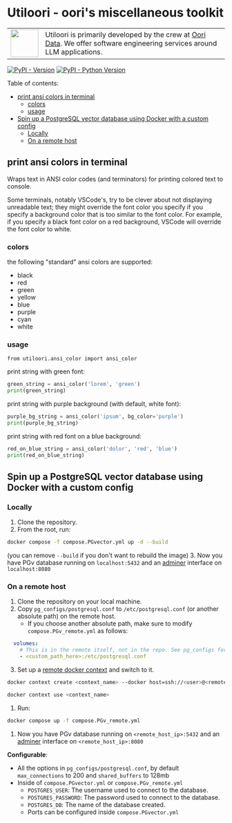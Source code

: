 <h1>Utiloori - oori's miscellaneous toolkit</h1>

<table><tr>
  <td><a href="https://oori.dev/"><img src="https://www.oori.dev/assets/branding/oori_Logo_FullColor.png" width="64" /></a></td>
  <td>Utiloori is primarily developed by the crew at <a href="https://oori.dev/">Oori Data</a>. We offer software engineering services around LLM applications.</td>
</tr></table>

[![PyPI - Version](https://img.shields.io/pypi/v/utiloori.svg)](https://pypi.org/project/utiloori)
[![PyPI - Python Version](https://img.shields.io/pypi/pyversions/utiloori.svg)](https://pypi.org/project/utiloori)

Table of contents:
- [print ansi colors in terminal](#print-ansi-colors-in-terminal)
  - [colors](#colors)
  - [usage](#usage)
- [Spin up a PostgreSQL vector database using Docker with a custom config](#spin-up-a-postgresql-vector-database-using-docker-with-a-custom-config)
  - [Locally](#locally)
  - [On a remote host](#on-a-remote-host)

## print ansi colors in terminal
Wraps text in ANSI color codes (and terminators) for printing colored text to console.

Some terminals, notably VSCode's, try to be clever about not displaying unreadable text; they might override the font color you specify if you specify a background color that is too similar to the font color. For example, if you specify a black font color on a red background, VSCode will override the font color to white.

### colors
the following "standard" ansi colors are supported:
- black
- red
- green
- yellow
- blue
- purple
- cyan
- white

### usage
`from utiloori.ansi_color import ansi_color`

print string with green font:
```python
green_string = ansi_color('lorem', 'green')
print(green_string)
```

print string with purple background (with default, white font):
```python
purple_bg_string = ansi_color('ipsum', bg_color='purple')
print(purple_bg_string)
```

print string with red font on a blue background:
```python
red_on_blue_string = ansi_color('dolor', 'red', 'blue')
print(red_on_blue_string)
```

## Spin up a PostgreSQL vector database using Docker with a custom config
### Locally
1. Clone the repository.
2. From the root, run:
```sh
docker compose -f compose.PGvector.yml up -d --build
```
(you can remove `--build` if you don't want to rebuild the image)
3. Now you have PGv database running on `localhost:5432` and an [adminer](https://www.adminer.org/) interface on `localhost:8080`

### On a remote host
1. Clone the repository on your local machine.
2. Copy `pg_configs/postgresql.conf` to `/etc/postgresql.conf` (or another absolute path) on the remote host.
   - If you choose another absolute path, make sure to modify `compose.PGv_remote.yml` as follows:
  ```yml
    volumes:
      # This is in the remote itself, not in the repo. See pg_configs for references
      - <custom_path_here>:/etc/postgresql.conf
  ```
3. Set up a [remote docker context](https://docs.docker.com/engine/context/working-with-contexts/) and switch to it.
```sh
docker context create <context_name> --docker host=ssh://<user>@<remote_host_ip>

docker context use <context_name>
```
1. Run:
```sh
docker compose up -f compose.PGv_remote.yml
```
1. Now you have PGv database running on `<remote_host_ip>:5432` and an [adminer](https://www.adminer.org/) interface on `<remote_host_ip>:8080`

__Configurable__:
- All the options in `pg_configs/postgresql.conf`, by default `max_connections` to 200  and `shared_buffers` to 128mb
- Inside of `compose.PGvector.yml` or `compose.PGv_remote.yml`
  - `POSTGRES_USER`: The username used to connect to the database.
  - `POSTGRES_PASSWORD`: The password used to connect to the database.
  - `POSTGRES_DB`: The name of the database created.
  - Ports can be configured inside `compose.PGvector.yml`
